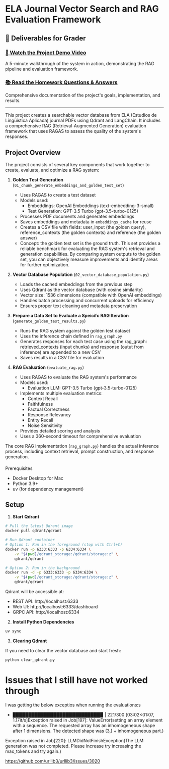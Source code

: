 # ELA Journal Vector Search and RAG Evaluation Framework

## 📝 Deliverables for Grader

### [🎥 Watch the Project Demo Video](https://www.loom.com/share/4e0ed0a97d6e4c1a81669133460ba0a4)
A 5-minute walkthrough of the system in action, demonstrating the RAG pipeline and evaluation framework.

### [📚 Read the Homework Questions & Answers](homework_questions.md)
Comprehensive documentation of the project's goals, implementation, and results.

---

This project creates a searchable vector database from ELA (Estudios de Lingüística Aplicada) journal PDFs using Qdrant and LangChain. It includes a comprehensive RAG (Retrieval-Augmented Generation) evaluation framework that uses RAGAS to assess the quality of the system's responses.

## Project Overview

The project consists of several key components that work together to create, evaluate, and optimize a RAG system:

1. **Golden Test Generation** (`01_chunk_generate_embeddings_and_golden_test_set`)
   - Uses RAGAS to create a test dataset
   - Models used:
     - Embeddings: OpenAI Embeddings (text-embedding-3-small)
     - Test Generation: GPT-3.5 Turbo (gpt-3.5-turbo-0125)
   - Processes PDF documents and generates embeddings
   - Saves embeddings and metadata in `embeddings_cache` for reuse
   - Creates a CSV file with fields: user_input (the golden query), reference_contexts (the golden contexts) and reference (the golden answer)
   - Concept: the golden test set is the ground truth. This set provides a reliable benchmark for evaluating the RAG system's retrieval and generation capabilities. By comparing system outputs to the golden set, you can objectively measure improvements and identify areas for further optimization.

2. **Vector Database Population** (`02_vector_database_population.py`)
   - Loads the cached embeddings from the previous step
   - Uses Qdrant as the vector database (with cosine similarity)
   - Vector size: 1536 dimensions (compatible with OpenAI embeddings)
   - Handles batch processing and concurrent uploads for efficiency
   - Ensures proper text cleaning and metadata preservation

3. **Prepare a Data Set to Evaluate a Speicifc RAG Iteration** (`generate_golden_test_results.py`)
   - Runs the RAG system against the golden test dataset
   - Uses the inference chain defined in `rag_graph.py`
   - Generates responses for each test case using the rag_graph: retrieved_contexts (input chunks) and response (outut from inference) are appended to a new CSV
   - Saves results in a CSV file for evaluation

4. **RAG Evaluation** (`evaluate_rag.py`)
   - Uses RAGAS to evaluate the RAG system's performance
   - Models used:
     - Evaluation LLM: GPT-3.5 Turbo (gpt-3.5-turbo-0125)
   - Implements multiple evaluation metrics:
     - Context Recall
     - Faithfulness
     - Factual Correctness
     - Response Relevancy
     - Entity Recall
     - Noise Sensitivity
   - Provides detailed scoring and analysis
   - Uses a 360-second timeout for comprehensive evaluation

The core RAG implementation (`rag_graph.py`) handles the actual inference process, including context retrieval, prompt construction, and response generation.

#### 

Prerequisites

- Docker Desktop for Mac
- Python 3.9+
- uv (for dependency management)

## Setup

1. **Start Qdrant**

```bash
# Pull the latest Qdrant image
docker pull qdrant/qdrant

# Run Qdrant container
# Option 1: Run in the foreground (stop with Ctrl+C)
docker run -p 6333:6333 -p 6334:6334 \
    -v "$(pwd)/qdrant_storage:/qdrant/storage:z" \
    qdrant/qdrant

# Option 2: Run in the background
docker run -d -p 6333:6333 -p 6334:6334 \
    -v "$(pwd)/qdrant_storage:/qdrant/storage:z" \
    qdrant/qdrant
```

Qdrant will be accessible at:
- REST API: http://localhost:6333
- Web UI: http://localhost:6333/dashboard
- GRPC API: http://localhost:6334

2. **Install Python Dependencies**

```bash
uv sync
```

3. **Clearing Qdrant**

If you need to clear the vector database and start fresh:
```bash
python clear_qdrant.py
```


# Issues that I still have not worked through

I was getting the below exceptios when running the evaluations:s
- ████████████████████████████▉               | 221/300 [03:02<01:07,  1.17it/s]Exception raised in Job[197]: ValueError(setting an array element with a sequence. The requested array has an inhomogeneous shape after 1 dimensions. The detected shape was (3,) + inhomogeneous part.)


Exception raised in Job[220]: LLMDidNotFinishException(The LLM generation was not completed. Please increase try increasing the max_tokens and try again.)


https://github.com/urllib3/urllib3/issues/3020
